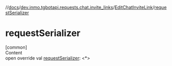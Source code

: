 //[docs](../../../index.md)/[dev.inmo.tgbotapi.requests.chat.invite_links](../index.md)/[EditChatInviteLink](index.md)/[requestSerializer](request-serializer.md)



# requestSerializer  
[common]  
Content  
open override val [requestSerializer](request-serializer.md): <*>  



